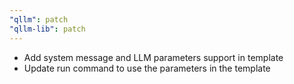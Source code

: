 ```yaml
---
"qllm": patch
"qllm-lib": patch
---
```


- Add system message and LLM parameters support in template
- Update run command to use the parameters in the template
